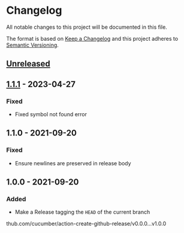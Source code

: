 # Changelog

All notable changes to this project will be documented in this file.

The format is based on [Keep a Changelog](https://keepachangelog.com/en/1.0.0/)
and this project adheres to [Semantic Versioning](https://semver.org/spec/v2.0.0.html).

## [Unreleased]

## [1.1.1] - 2023-04-27
### Fixed
- Fixed symbol not found error

## 1.1.0 - 2021-09-20
### Fixed
- Ensure newlines are preserved in release body

## 1.0.0 - 2021-09-20
### Added
- Make a Release tagging the `HEAD` of the current branch

[Unreleased]: https://github.com/cucumber/action-create-github-release/v1.1.1...HEAD
[1.1.1]: https://github.com/cucumber/action-create-github-release/v1.1.0...v1.1.1
thub.com/cucumber/action-create-github-release/v0.0.0...v1.0.0
